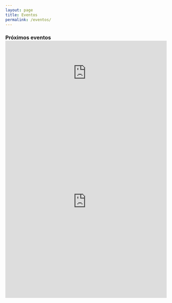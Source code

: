 ```yaml
---
layout: page
title: Eventos
permalink: /eventos/
---
```


<h3>Próximos eventos</a>
<iframe src="https://calendar.google.com/calendar/embed?showTitle=0&amp;showNav=0&amp;showDate=0&amp;showPrint=0&amp;showTabs=0&amp;showCalendars=0&amp;mode=AGENDA&amp;height=200&amp;wkst=2&amp;hl=es&amp;bgcolor=%23FFFFFF&amp;src=f4efui4ol23pq3r7q435vutu20%40group.calendar.google.com&amp;color=%23853104&amp;ctz=Europe%2FMadrid"
        style="border-width:0" width="100%" height="200" frameborder="0" scrolling="no"></iframe>

<iframe src="https://calendar.google.com/calendar/embed?height=600&amp;wkst=2&amp;hl=es&amp;bgcolor=%23FFFFFF&amp;src=f4efui4ol23pq3r7q435vutu20%40group.calendar.google.com&amp;color=%23853104&amp;ctz=Europe%2FMadrid" style="border-width:0" width="100%" height="600" frameborder="0" scrolling="no"></iframe>

